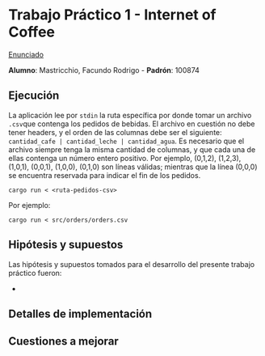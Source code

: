 # Trabajo Práctico 1 - Internet of Coffee

[Enunciado](https://concurrentes-fiuba.github.io/2C2022_tp1.html)

**Alumno**: Mastricchio, Facundo Rodrigo - **Padrón**: 100874

## Ejecución

La aplicación lee por `stdin` la ruta específica por donde tomar un archivo `.csv`que contenga los pedidos de bebidas.
El archivo en cuestión no debe tener headers, y el orden de las columnas debe ser el siguiente: `cantidad_cafe | cantidad_leche | cantidad_agua`.
Es necesario que el archivo siempre tenga la misma cantidad de columnas, y que cada una de ellas contenga un número entero positivo.
Por ejemplo, (0,1,2), (1,2,3), (1,0,1), (0,0,1), (1,0,0), (0,1,0) son líneas válidas; mientras que la línea (0,0,0) se encuentra
reservada para indicar el fin de los pedidos.

    cargo run < <ruta-pedidos-csv>

Por ejemplo:

    cargo run < src/orders/orders.csv

## Hipótesis y supuestos

Las hipótesis y supuestos tomados para el desarrollo del presente trabajo práctico fueron:

- 

## Detalles de implementación

## Cuestiones a mejorar
